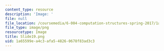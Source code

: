 ```yaml
---
content_type: resource
description: 'Image: '
file: null
file_location: /coursemedia/6-004-computation-structures-spring-2017/1a65599ea4c3afa548260678f83ad3c3_Slide19.png
file_type: image/png
resourcetype: Image
title: Slide19.png
uid: 1a65599e-a4c3-afa5-4826-0678f83ad3c3
---
```

